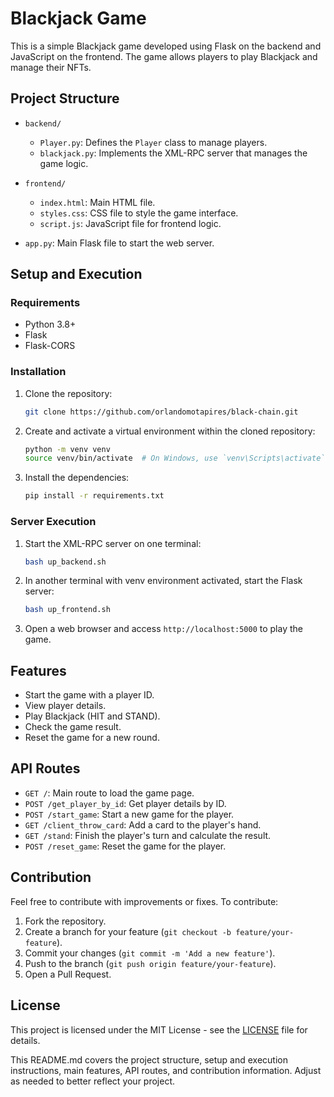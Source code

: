 # Blackjack Game

This is a simple Blackjack game developed using Flask on the backend and JavaScript on the frontend. The game allows players to play Blackjack and manage their NFTs.

## Project Structure

- `backend/`
  - `Player.py`: Defines the `Player` class to manage players.
  - `blackjack.py`: Implements the XML-RPC server that manages the game logic.

- `frontend/`
  - `index.html`: Main HTML file.
  - `styles.css`: CSS file to style the game interface.
  - `script.js`: JavaScript file for frontend logic.

- `app.py`: Main Flask file to start the web server.

## Setup and Execution

### Requirements

- Python 3.8+
- Flask
- Flask-CORS

### Installation

1. Clone the repository:

   ```sh
   git clone https://github.com/orlandomotapires/black-chain.git
   ```

2. Create and activate a virtual environment within the cloned repository:

   ```sh
   python -m venv venv
   source venv/bin/activate  # On Windows, use `venv\Scripts\activate`
   ```

3. Install the dependencies:

   ```sh
   pip install -r requirements.txt
   ```

### Server Execution

1. Start the XML-RPC server on one terminal:

   ```sh
   bash up_backend.sh
   ```

2. In another terminal with venv environment activated, start the Flask server:

   ```sh
   bash up_frontend.sh
   ```

3. Open a web browser and access `http://localhost:5000` to play the game.

## Features

- Start the game with a player ID.
- View player details.
- Play Blackjack (HIT and STAND).
- Check the game result.
- Reset the game for a new round.

## API Routes

- `GET /`: Main route to load the game page.
- `POST /get_player_by_id`: Get player details by ID.
- `POST /start_game`: Start a new game for the player.
- `GET /client_throw_card`: Add a card to the player's hand.
- `GET /stand`: Finish the player's turn and calculate the result.
- `POST /reset_game`: Reset the game for the player.

## Contribution

Feel free to contribute with improvements or fixes. To contribute:

1. Fork the repository.
2. Create a branch for your feature (`git checkout -b feature/your-feature`).
3. Commit your changes (`git commit -m 'Add a new feature'`).
4. Push to the branch (`git push origin feature/your-feature`).
5. Open a Pull Request.

## License

This project is licensed under the MIT License - see the [LICENSE](LICENSE) file for details.

This README.md covers the project structure, setup and execution instructions, main features, API routes, and contribution information. Adjust as needed to better reflect your project.